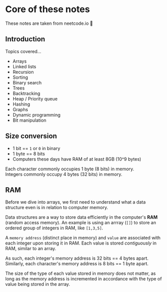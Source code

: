 # Core of these notes 

These notes are taken from neetcode.io 🚀

## Introduction

Topics covered...
* Arrays
* Linked lists
* Recursion
* Sorting
* Binary search
* Trees
* Backtracking
* Heap / Priority queue
* Hashing
* Graphs
* Dynamic programming
* Bit manipulation

## Size conversion

* 1 bit == `1` or `0` in binary
* 1 byte == 8 bits
* Computers these days have RAM of at least 8GB (10^9 bytes)

Each character commonly occupies 1 byte (8 bits) in memory.  
Integers commonly occupy 4 bytes (32 bits) in memory.

## RAM

Before we dive into arrays, we first need to understand what a data structure even is in relation to computer memory.

Data structures are a way to store data efficiently in the computer's **RAM** (random access memory). An example is using an arrray (`[]`) to store an ordered group of integers in RAM, like `[1,3,5]`.

A `memory address` (distinct place in memory) and `value` are associated with each integer upon storing it in RAM. Each value is stored *contiguously* in RAM, similar to an array.

As such, each integer's memory address is 32 bits == 4 bytes apart. Similarly, each character's memory address is 8 bits == 1 byte apart.

The size of the type of each value stored in memory does not matter, as long as the memory address is incremented in accordance with the type of value being stored in the array.
